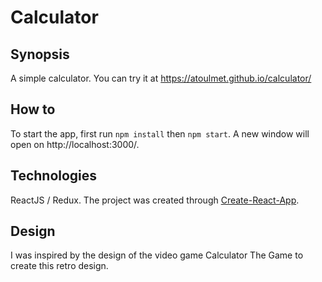 # Calculator

## Synopsis

A simple calculator. You can try it at https://atoulmet.github.io/calculator/

## How to

To start the app, first run `npm install` then `npm start`. A new window will open on http://localhost:3000/.

## Technologies

ReactJS / Redux.
The project was created through <a href='https://github.com/facebook/create-react-app'> Create-React-App</a>.

## Design

I was inspired by the design of the video game Calculator The Game to create this retro design.
